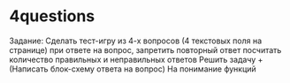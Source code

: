 # 4questions

Задание: Сделать тест-игру из 4-х вопросов (4 текстовых поля на странице) при ответе на вопрос, запретить повторный ответ посчитать количество правильных и неправильных ответов Решить задачу + (Написать блок-схему ответа на вопрос) На понимание функций
